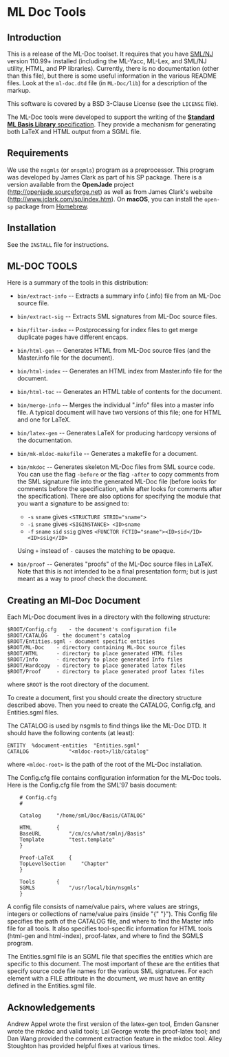 # ML Doc Tools

## Introduction

This is a release of the ML-Doc toolset.  It requires that you have
[SML/NJ](https://smlnj.org) version 110.99+ installed (including the ML-Yacc,
ML-Lex, and SML/NJ utility, HTML, and PP libraries).  Currently, there is no
documentation (other than this file), but there is some useful information in
the various README files.  Look at the `ml-doc.dtd` file
(in `ML-Doc/lib`) for a description of the markup.

This software is covered by a BSD 3-Clause License (see the `LICENSE` file).

The ML-Doc tools were developed to support the writing of the [**Standard
ML Basis Library** specification](https://smlfamily.github.io/Basis/).  They
provide a mechanism for generating both LaTeX and HTML output from a SGML
file.

## Requirements

We use the `nsgmls` (or `onsgmls`) program as a preprocessor.  This program
was developed by James Clark as part of his SP package.  There is a version
available from the **OpenJade** project (http://openjade.sourceforge.net)
as well as from James Clark's website (http://www.jclark.com/sp/index.htm).
On **macOS**, you can install the `open-sp` package from [Homebrew](https://brew.sh).

## Installation

See the `INSTALL` file for instructions.

## ML-DOC TOOLS

Here is a summary of the tools in this distribution:

* `bin/extract-info`
    -- Extracts a summary info (.info) file from an ML-Doc source file.

* `bin/extract-sig`
    -- Extracts SML signatures from ML-Doc source files.

* `bin/filter-index`
    -- Postprocessing for index files to get merge duplicate pages have
    different encaps.

* `bin/html-gen`
    -- Generates HTML from ML-Doc source files (and the Master.info file
    for the document).

* `bin/html-index`
    -- Generates an HTML index from Master.info file for the document.

* `bin/html-toc`
    -- Generates an HTML table of contents for the document.

* `bin/merge-info`
    -- Merges the individual ".info" files into a master info file.
    A typical document will have two versions of this file; one for
    HTML and one for LaTeX.

* `bin/latex-gen`
    -- Generates LaTeX for producing hardcopy versions of the documentation.

* `bin/mk-mldoc-makefile`
    -- Generates a makefile for a document.

* `bin/mkdoc`
    -- Generates skeleton ML-Doc files from SML source code.  You can use
    the flag `-before` or the flag `-after` to copy comments from the
    SML signature file into the generated ML-Doc file (before looks for
    comments before the specification, while after looks for comments
    after the specification).  There are also options for specifying
    the module that you want a signature to be assigned to:

     - `-s` `sname`           gives `<STRUCTURE STRID="sname">`
     - `-i` `sname`           gives `<SIGINSTANCE> <ID>sname`
     - `-f` `sname` `sid` `ssig`  gives `<FUNCTOR FCTID="sname"><ID>sid</ID><ID>ssig</ID>`

    Using `+` instead of `-` causes the matching to be opaque.

* `bin/proof`
    -- Generates "proofs" of the ML-Doc source files in LaTeX.  Note that
    this is not intended to be a final presentation form; but is just
    meant as a way to proof check the document.


## Creating an Ml-Doc Document

Each ML-Doc document lives in a directory with the following structure:

    $ROOT/Config.cfg	- the document's configuration file
    $ROOT/CATALOG	- the document's catalog
    $ROOT/Entities.sgml	- document specific entities
    $ROOT/ML-Doc	- directory containing ML-Doc source files
    $ROOT/HTML		- directory to place generated HTML files
    $ROOT/Info		- directory to place generated Info files
    $ROOT/Hardcopy	- directory to place generated latex files
    $ROOT/Proof		- directory to place generated proof latex files

where `$ROOT` is the root directory of the document.

To create a document, first you should create the directory structure described
above.  Then you need to create the CATALOG, Config.cfg, and Entities.sgml files.

The CATALOG is used by nsgmls to find things like the ML-Doc DTD.  It should
have the following contents (at least):

    ENTITY	%document-entities	"Entities.sgml"
    CATALOG				"<mldoc-root>/lib/catalog"

where `<mldoc-root>` is the path of the root of the ML-Doc installation.

The Config.cfg file contains configuration information for the ML-Doc tools.
Here is the Config.cfg file from the SML'97 basis document:

```
    # Config.cfg
    #

    Catalog		"/home/sml/Doc/Basis/CATALOG"

    HTML		{
	BaseURL		    "/cm/cs/what/smlnj/Basis"
	Template	    "test.template"
    }

    Proof-LaTeX		{
	TopLevelSection	    "Chapter"
    }

    Tools		{
	SGMLS		    "/usr/local/bin/nsgmls"
    }
```

A config file consists of name/value pairs, where values are strings,
integers or collections of name/value pairs (inside "{" "}").  This
Config file specifies the path of the CATALOG file, and where to find
the Master info file for all tools.  It also specifies tool-specific
information for HTML tools (html-gen and html-index), proof-latex, and
where to find the SGMLS program.

The Entities.sgml file is an SGML file that specifies the entities which
are specific to this document.  The most important of these are the
entities that specify source code file names for the various SML signatures.
For each <SIGBODY> element with a FILE attribute in the document, we
must have an entity defined in the Entities.sgml file.

## Acknowledgements

Andrew Appel wrote the first version of the latex-gen tool, Emden Gansner
wrote the mkdoc and valid tools; Lal George wrote the proof-latex tool;
and Dan Wang provided the comment extraction feature in the mkdoc tool.
Alley Stoughton has provided helpful fixes at various times.
